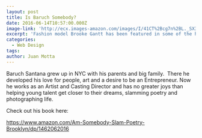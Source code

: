 ```yaml
---
layout: post
title: Is Baruch Somebody?
date: 2016-06-14T10:57:00.000Z
image-link: 'http://ecx.images-amazon.com/images/I/41CT%2Bcg7n%2BL._SX334_BO1,204,203,200_.jpg'
excerpt: 'Fashion model Brooke Gantt has been featured in some of the hottest magazines in the world (Seventeen, Glamour, Allure), graced the runways of some of the most exclusive fashion shows...'
categories:
  - Web Design
tags:
author: Juan Motta
---
```



Baruch Santana grew up in NYC with his parents and big family. &nbsp;There he developed his love for people, art and a desire to be an Entrepreneur. Now he works as an Artist and Casting Director and has no greater joys than helping young talent get closer to their dreams, slamming poetry and photographing life.

Check out his book here:

https://www.amazon.com/Am-Somebody-Slam-Poetry-Brooklyn/dp/1462062016